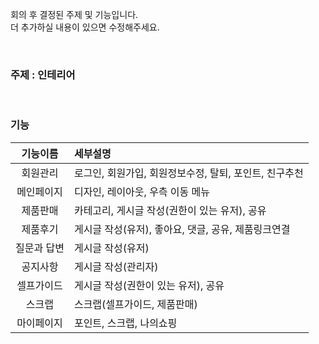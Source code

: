 회의 후 결정된 주제 및 기능입니다.<br>
더 추가하실 내용이 있으면 수정해주세요.<br>

<br>

### 주제 : 인테리어

<br>

### 기능
| 기능이름 | 세부설명 |
| :----------: | :---------------------------------------------------- |
| 회원관리   | 로그인, 회원가입, 회원정보수정, 탈퇴, 포인트, 친구추천 |
| 메인페이지  | 디자인, 레이아웃, 우측 이동 메뉴                |
| 제품판매   | 카테고리, 게시글 작성(권한이 있는 유저), 공유       |
| 제품후기   | 게시글 작성(유저), 좋아요, 댓글, 공유, 제품링크연결   |
| 질문과 답변 | 게시글 작성(유저)                           |
| 공지사항   | 게시글 작성(관리자)                          |
| 셀프가이드  | 게시글 작성(권한이 있는 유저), 공유              |            
| 스크랩    | 스크랩(셀프가이드, 제품판매)                    |
| 마이페이지  | 포인트, 스크랩, 나의쇼핑                      |
